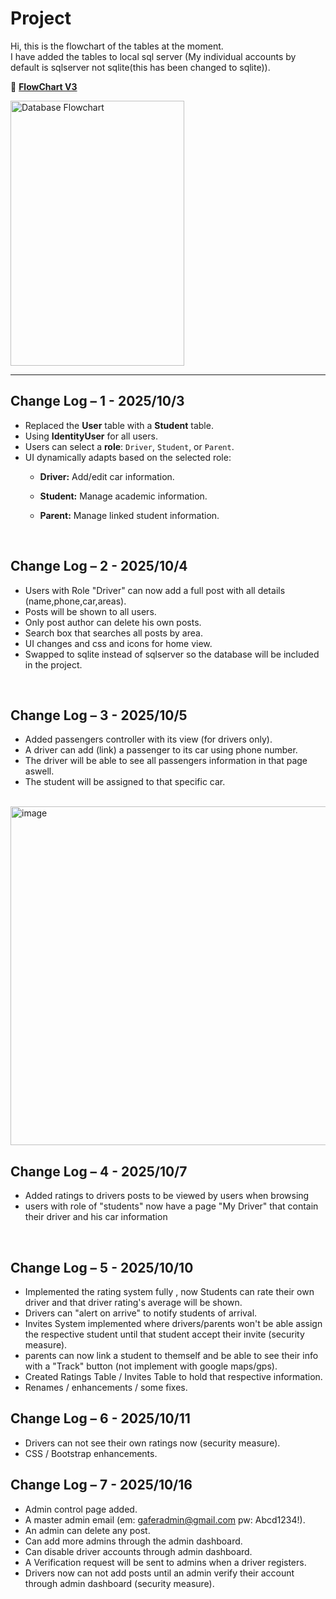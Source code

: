 # Project

Hi, this is the flowchart of the tables at the moment. <br> I have added the tables to local sql server (My individual accounts by default is sqlserver not sqlite(this has been changed to sqlite)). <br>

📄 **[FlowChart V3](https://drive.google.com/file/d/1hsIjJOVzErfqHllzKjKEcuNCurKqNMnz/view?usp=drive_link)**

<img width="278" height="424" alt="Database Flowchart" src="https://github.com/user-attachments/assets/52dee91f-0c99-4263-8b0f-2c0f68162144" />

---

## Change Log – 1 - 2025/10/3

- Replaced the **User** table with a **Student** table.  
- Using **IdentityUser** for all users.  
- Users can select a **role**: `Driver`, `Student`, or `Parent`.  
- UI dynamically adapts based on the selected role:  
  - **Driver:** Add/edit car information.  
  - **Student:** Manage academic information.  
  - **Parent:** Manage linked student information.
 
    <br>
    
## Change Log – 2 - 2025/10/4
- Users with Role "Driver" can now add a full post with all details (name,phone,car,areas).
- Posts will be shown to all users.
- Only post author can delete his own posts.
- Search box that searches all posts by area.
- UI changes and css and icons for home view.
- Swapped to sqlite instead of sqlserver so the database will be included in the project.
<br>

## Change Log – 3 - 2025/10/5
- Added passengers controller with its view (for drivers only).
- A driver can add (link) a passenger to its car using phone number.
- The driver will be able to see all passengers information in that page aswell.
- The student will be assigned to that specific car.

<br>
<img width="574" height="542" alt="image" src="https://github.com/user-attachments/assets/59053608-b8e8-4b93-8bf1-c06e33e03601" />

## Change Log – 4 - 2025/10/7
- Added ratings to drivers posts to be viewed by users when browsing
- users with role of "students" now have a page "My Driver" that contain their driver and his car information
<br>

## Change Log – 5 - 2025/10/10
- Implemented the rating system fully , now Students can rate their own driver and that driver rating's average will be shown.
- Drivers can "alert on arrive" to notify students of arrival.
- Invites System implemented where drivers/parents won't be able assign
the respective student until that student accept their invite (security measure).
- parents can now link a student to themself and be able to see their info with a "Track" button (not implement with google maps/gps).
- Created Ratings Table / Invites Table to hold that respective information.
- Renames / enhancements / some fixes.

## Change Log – 6 - 2025/10/11
- Drivers can not see their own ratings now (security measure).
- CSS / Bootstrap enhancements.


## Change Log – 7 - 2025/10/16
- Admin control page added.
- A master admin email (em: gaferadmin@gmail.com pw: Abcd1234!).
- An admin can delete any post.
- Can add more admins through the admin dashboard.
- Can disable driver accounts through admin dashboard.
- A Verification request will be sent to admins when a driver registers.
- Drivers now can not add posts until an admin verify their account through admin dashboard (security measure).